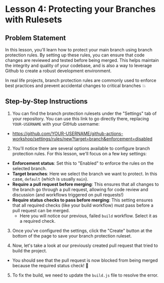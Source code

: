 # Lesson 4: Protecting your Branches with Rulesets

## Problem Statement

In this lesson, you'll learn how to protect your main branch using branch protection rules.
By setting up these rules, you can ensure that code changes are reviewed and tested before being merged.
This helps maintain the integrity and quality of your codebase, and is also a way to leverage Github to create a robust development environment.

In real life projects, branch protection rules are commonly used to enforce best practices and prevent accidental changes to critical branches 💥


## Step-by-Step Instructions

1. You can find the branch protection rulesets under the "Settings" tab of your repository. You can use this link to go directly there, replacing `YOUR-USERNAME` with your GitHub username:
- https://github.com/YOUR-USERNAME/github-actions-workshop/settings/rules/new?target=branch&enforcement=disabled

2. You'll notice there are several options available to configure branch protection rules. For this lesson, we'll focus on a few key settings:
- **Enforcement status**: Set this to "Enabled" to enforce the rules on the selected branch.
- **Target branches**: Here we select the branch we want to protect. In this case, `default` (which is usually `main`).
- **Require a pull request before merging**: This ensures that all changes to the branch go through a pull request, allowing for code review and discussion (and workflows triggered on pull requests!)
- **Require status checks to pass before merging**: This setting ensures that all required checks (like your build workflow) must pass before a pull request can be merged.
  - Here you will notice our previous, failed `build` workflow. Select it as a required check.

3. Once you've configured the settings, click the "Create" button at the bottom of the page to save your branch protection ruleset.

4. Now, let's take a look at our previously created pull request that tried to build the project.
- You should see that the pull request is now blocked from being merged because the required status check! 🙅

5. To fix the build, we need to update the `build.js` file to resolve the error.
